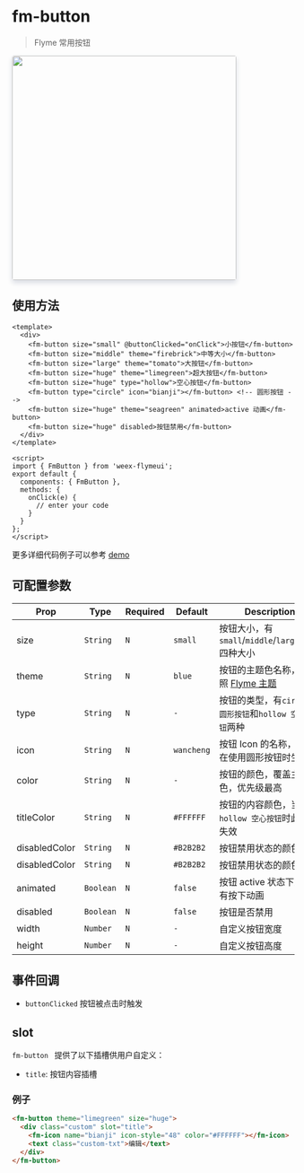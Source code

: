 # fm-button

> Flyme 常用按钮

<img src="http://baas.dfs.flyme.cn/group4/M03/8E/66/CgOUYFqowNiABMNzAAFlre5uGR8199.png" width=400 style="box-shadow: 0 5px 10px 0 #d9dce3;    border-radius: 4px;" />

## 使用方法
```vue
<template>
  <div>
    <fm-button size="small" @buttonClicked="onClick">小按钮</fm-button>
    <fm-button size="middle" theme="firebrick">中等大小</fm-button>
    <fm-button size="large" theme="tomato">大按钮</fm-button>
    <fm-button size="huge" theme="limegreen">超大按钮</fm-button>
    <fm-button size="huge" type="hollow">空心按钮</fm-button>
    <fm-button type="circle" icon="bianji"></fm-button> <!-- 圆形按钮 -->
    <fm-button size="huge" theme="seagreen" animated>active 动画</fm-button>
    <fm-button size="huge" disabled>按钮禁用</fm-button>
  </div>
</template>

<script>
import { FmButton } from 'weex-flymeui';
export default {
  components: { FmButton },
  methods: {
    onClick(e) {
      // enter your code
    }
  }
};
</script>
```

更多详细代码例子可以参考 [demo](https://github.com/Yanjiie/weex-flymeui/blob/master/example/component/button/index.vue)

## 可配置参数
| Prop | Type | Required | Default | Description |
|-------------|------------|--------|-----|-----|
| size | `String` |`N`| `small` | 按钮大小，有 `small`/`middle`/`large`/`huge` 四种大小 |
| theme | `String` |`N`| `blue` | 按钮的主题色名称，请参照 [Flyme 主题](/guide/theme?id=flyme-%e4%b8%bb%e9%a2%98) |
| type | `String` |`N`| `-` | 按钮的类型，有`circle 圆形按钮`和`hollow 空心按钮`两种 |
| icon | `String` |`N`| `wancheng` | 按钮 Icon 的名称，只有在使用圆形按钮时生效 |
| color | `String` |`N`| `-` | 按钮的颜色，覆盖主题色，优先级最高 |
| titleColor | `String` |`N`| `#FFFFFF` | 按钮的内容颜色，当使用`hollow 空心按钮`时此属性失效 |
| disabledColor | `String` |`N`| `#B2B2B2` | 按钮禁用状态的颜色 |
| disabledColor | `String` |`N`| `#B2B2B2` | 按钮禁用状态的颜色 |
| animated | `Boolean` |`N`| `false` | 按钮 active 状态下是否有按下动画 |
| disabled | `Boolean` |`N`| `false` | 按钮是否禁用 |
| width | `Number` |`N`| `-` | 自定义按钮宽度 |
| height | `Number` |`N`| `-` | 自定义按钮高度 |

## 事件回调

- `buttonClicked` 按钮被点击时触发

## slot

`fm-button ` 提供了以下插槽供用户自定义：

  - `title`: 按钮内容插槽

### 例子
```html
<fm-button theme="limegreen" size="huge">
  <div class="custom" slot="title">
    <fm-icon name="bianji" icon-style="48" color="#FFFFFF"></fm-icon>
    <text class="custom-txt">编辑</text>
  </div>
</fm-button>
```
